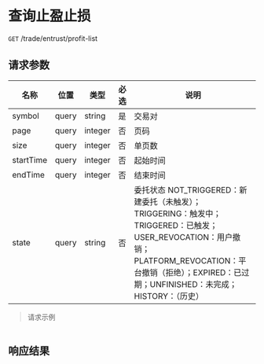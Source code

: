 # 查询止盈止损

`GET` /trade/entrust/profit-list

## 请求参数

| 名称        | 位置    | 类型      | 必选 | 说明                                                                                                                                                  |
|-----------|-------|---------|----|-----------------------------------------------------------------------------------------------------------------------------------------------------|
| symbol    | query | string  | 是  | 交易对                                                                                                                                                 |
| page      | query | integer | 否  | 页码                                                                                                                                                  |
| size      | query | integer | 否  | 单页数                                                                                                                                                 |
| startTime | query | integer | 否  | 起始时间                                                                                                                                                |
| endTime   | query | integer | 否  | 结束时间                                                                                                                                                |
| state     | query | string  | 否  | 委托状态 NOT_TRIGGERED：新建委托（未触发）；TRIGGERING：触发中；TRIGGERED：已触发；USER_REVOCATION：用户撤销；PLATFORM_REVOCATION：平台撤销（拒绝）；EXPIRED：已过期；UNFINISHED：未完成；HISTORY：（历史） |

> 请求示例

```shell

```

## 响应结果

```json

```

